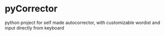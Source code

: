 # pyCorrector
python project for self made autocorrector, with customizable wordist and input directly from keyboard
